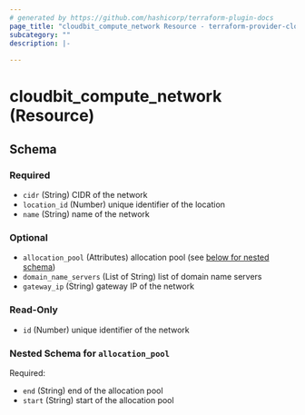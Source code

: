 ```yaml
---
# generated by https://github.com/hashicorp/terraform-plugin-docs
page_title: "cloudbit_compute_network Resource - terraform-provider-cloudbit"
subcategory: ""
description: |-
  
---
```


# cloudbit_compute_network (Resource)





<!-- schema generated by tfplugindocs -->
## Schema

### Required

- `cidr` (String) CIDR of the network
- `location_id` (Number) unique identifier of the location
- `name` (String) name of the network

### Optional

- `allocation_pool` (Attributes) allocation pool (see [below for nested schema](#nestedatt--allocation_pool))
- `domain_name_servers` (List of String) list of domain name servers
- `gateway_ip` (String) gateway IP of the network

### Read-Only

- `id` (Number) unique identifier of the network

<a id="nestedatt--allocation_pool"></a>
### Nested Schema for `allocation_pool`

Required:

- `end` (String) end of the allocation pool
- `start` (String) start of the allocation pool


